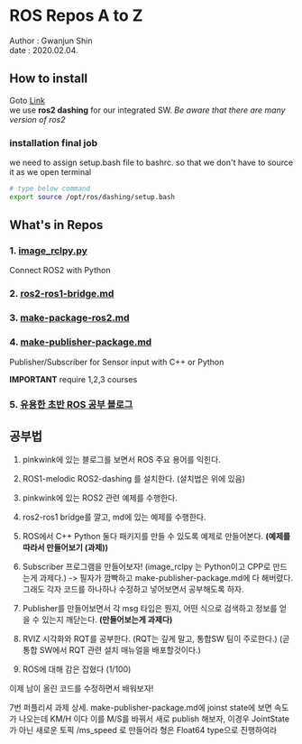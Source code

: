 # ROS Repos A to Z
Author : Gwanjun Shin <br/>
date : 2020.02.04.

## How to install
 Goto [Link](https://index.ros.org/doc/ros2/Installation/Dashing/Linux-Install-Debians/#dashing-linux-ros1-add-pkgs) <br/>
 we use __ros2 dashing__ for our integrated SW. _Be aware that there are many version of ros2_
 
 
### installation final job
we need to assign setup.bash file to bashrc. so that we don't have to source it as we open terminal
```bash
# type below command
export source /opt/ros/dashing/setup.bash
```

## What's in Repos
### 1. [image_rclpy.py](./image_rclpy.py)
Connect ROS2 with Python
### 2. [ros2-ros1-bridge.md](./ros2-ros1-bridge.md)

### 3. [make-package-ros2.md](./make-package-ros2.md)

### 4. [make-publisher-package.md](./make-publisher-package.md)
Publisher/Subscriber for Sensor input with C++ or Python

__IMPORTANT__ require 1,2,3 courses

### 5. [유용한 초반 ROS 공부 블로그](./start-ros-begin.md)   



## 공부법
 1. pinkwink에 있는 블로그를 보면서 ROS 주요 용어를 익힌다.
 2. ROS1-melodic ROS2-dashing 를 설치한다. (설치법은 위에 있음)
 3. pinkwink에 있는 ROS2 관련 예제를 수행한다.
 4. ros2-ros1 bridge를 깔고, md에 있는 예제를 수행한다.
 5. ROS에서 C++ Python 둘다 패키지를 만들 수 있도록 예제로 만들어본다. __(예제를 따라서 만들어보기 (과제))__
 6. Subscriber 프로그램을 만들어보자! (image_rclpy 는 Python이고 CPP로 만드는게 과제다.) -> 필자가 깜빡하고 make-publisher-package.md에 다 해버렸다. 그래도 각자 코드를 하나하나 수정하고 넣어보면서 공부해도록 하자.
 
 7. Publisher를 만들어보면서 각 msg 타입은 뭔지, 어떤 식으로 검색하고 정보를 얻을 수 있는지 깨닫는다. __(만들어보는게 과제다)__
 8. RVIZ 시각화와 RQT를 공부한다. (RQT는 깊게 말고, 통합SW 팀이 주로한다.) (곧 통합 SW에서 RQT 관련 설치 매뉴얼을 배포할것이다.)
 9. ROS에 대해 감은 잡혔다 (1/100) 
 
이제 남이 올린 코드를 수정하면서 배워보자!

7번 퍼플리셔 과제 상세.
make-publisher-package.md에 joinst state에 보면 속도가 나오는데 KM/H 이다 이를 M/S를 바꿔서 새로 publish 해보자, 이경우 JointState 가 아닌 새로운 토픽 /ms_speed 로 만들어라 형은 Float64 type으로 진행하여라


